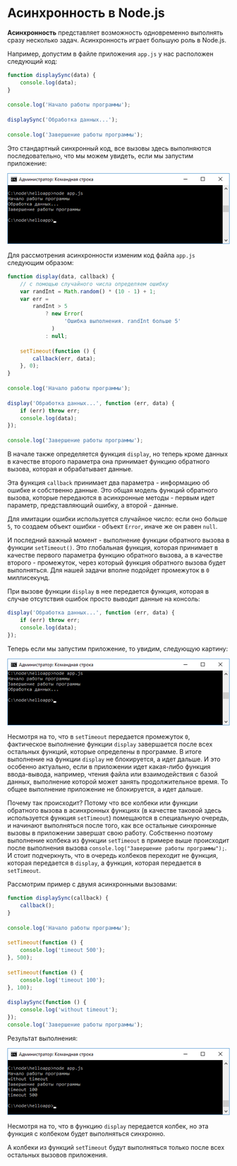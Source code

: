 # Асинхронность в Node.js

**Асинхронность** представляет возможность одновременно выполнять сразу несколько задач. Асинхронность играет большую роль в Node.js.

Например, допустим в файле приложения `app.js` у нас расположен следующий код:

```js
function displaySync(data) {
    console.log(data);
}

console.log('Начало работы программы');

displaySync('Обработка данных...');

console.log('Завершение работы программы');
```

Это стандартный синхронный код, все вызовы здесь выполняются последовательно, что мы можем увидеть, если мы запустим приложение:

![2.14.png](2.14.png)

Для рассмотрения асинхронности изменим код файла `app.js` следующим образом:

```js
function display(data, callback) {
    // с помощью случайного числа определяем ошибку
    var randInt = Math.random() * (10 - 1) + 1;
    var err =
        randInt > 5
            ? new Error(
                  'Ошибка выполнения. randInt больше 5'
              )
            : null;

    setTimeout(function () {
        callback(err, data);
    }, 0);
}

console.log('Начало работы программы');

display('Обработка данных...', function (err, data) {
    if (err) throw err;
    console.log(data);
});

console.log('Завершение работы программы');
```

В начале также определяется функция `display`, но теперь кроме данных в качестве второго параметра она принимает функцию обратного вызова, которая и обрабатывает данные.

Эта функция `callback` принимает два параметра - информацию об ошибке и собственно данные. Это общая модель функций обратного вызова, которые передаются в асинхронные методы - первым идет параметр, представляющий ошибку, а второй - данные.

Для имитации ошибки используется случайное число: если оно больше `5`, то создаем объект ошибки - объект `Error`, иначе же он равен `null`.

И последний важный момент - выполнение функции обратного вызова в функции `setTimeout()`. Это глобальная функция, которая принимает в качестве первого параметра функцию обратного вызова, а в качестве второго - промежуток, через который функция обратного вызова будет выполняться. Для нашей задачи вполне подойдет промежуток в `0` миллисекунд.

При вызове функции `display` в нее передается функция, которая в случае отсутствия ошибок просто выводит данные на консоль:

```js
display('Обработка данных...', function (err, data) {
    if (err) throw err;
    console.log(data);
});
```

Теперь если мы запустим приложение, то увидим, следующую картину:

![2.15.png](2.15.png)

Несмотря на то, что в `setTimeout` передается промежуток `0`, фактическое выполнение функции `display` завершается после всех остальных функций, которые определены в программе. В итоге выполнение на функции `display` не блокируется, а идет дальше. И это особенно актуально, если в приложении идет какая-либо функция ввода-вывода, например, чтения файла или взаимодействия с базой данных, выполнение которой может занять продолжительное время. То общее выполнение приложение не блокируется, а идет дальше.

Почему так происходит? Потому что все колбеки или функции обратного вызова в асинхронных функциях (в качестве таковой здесь используется функция `setTimeout`) помещаются в специальную очередь, и начинают выполняться после того, как все остальные синхронные вызовы в приложении завершат свою работу. Собственно поэтому выполнение колбека из функции `setTimeout` в примере выше происходит после выполнения вызова `console.log("Завершение работы программы");`. И стоит подчеркнуть, что в очередь колбеков переходит не функция, которая передается в `display`, а функция, которая передается в `setTimeout`.

Рассмотрим пример с двумя асинхронными вызовами:

```js
function displaySync(callback) {
    callback();
}

console.log('Начало работы программы');

setTimeout(function () {
    console.log('timeout 500');
}, 500);

setTimeout(function () {
    console.log('timeout 100');
}, 100);

displaySync(function () {
    console.log('without timeout');
});
console.log('Завершение работы программы');
```

Результат выполнения:

![2.16.png](2.16.png)

Несмотря на то, что в функцию `display` передается колбек, но эта функция с колбеком будет выполняться синхронно.

А колбеки из функций `setTimeout` будут выполняться только после всех остальных вызовов приложения.

